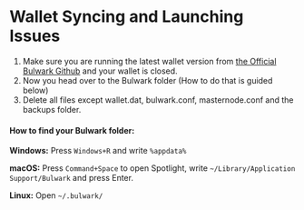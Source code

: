 # Wallet Syncing and Launching Issues

1. Make sure you are running the latest wallet version from  [the Official Bulwark Github](https://github.com/bulwark-crypto/Bulwark/releases)  and your wallet is closed.
2. Now you head over to the Bulwark folder (How to do that is guided below)
3. Delete all files except wallet.dat, bulwark.conf, masternode.conf and the backups folder.

#### How to find your Bulwark folder:

**Windows:** Press `Windows+R` and write `%appdata%`

**macOS:** Press `Command+Space` to open Spotlight, write  `~/Library/Application Support/Bulwark` and press Enter.

**Linux:** Open `~/.bulwark/`
